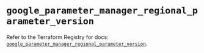 # `google_parameter_manager_regional_parameter_version`

Refer to the Terraform Registry for docs: [`google_parameter_manager_regional_parameter_version`](https://registry.terraform.io/providers/hashicorp/google-beta/6.30.0/docs/resources/google_parameter_manager_regional_parameter_version).
